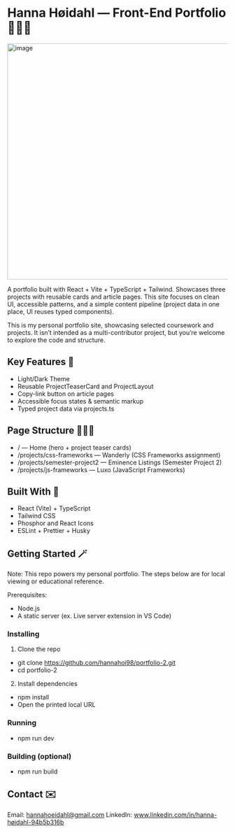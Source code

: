 # Hanna Høidahl — Front-End Portfolio 🙎🏽‍♀️
<img width="1456" height="540" alt="image" src="https://github.com/user-attachments/assets/6b5bc5ee-5ad1-4355-9fbc-85606129bcf7" />

A portfolio built with React + Vite + TypeScript + Tailwind. Showcases three projects with reusable cards and article pages. This site focuses on clean UI, accessible patterns, and a simple content pipeline (project data in one place, UI reuses typed components).

This is my personal portfolio site, showcasing selected coursework and projects. It isn’t intended as a multi-contributor project, but you’re welcome to explore the code and structure. 

## Key Features 🌟
- Light/Dark Theme
- Reusable ProjectTeaserCard and ProjectLayout
- Copy-link button on article pages
- Accessible focus states & semantic markup
- Typed project data via projects.ts

## Page Structure 👩🏽‍💻
- / — Home (hero + project teaser cards)
- /projects/css-frameworks — Wanderly (CSS Frameworks assignment)
- /projects/semester-project2 — Eminence Listings (Semester Project 2)
- /projects/js-frameworks — Luxo (JavaScript Frameworks)

## Built With 🚀
- React (Vite) + TypeScript
- Tailwind CSS
- Phosphor and React Icons
- ESLint + Prettier + Husky

## Getting Started 🪄
Note: This repo powers my personal portfolio. The steps below are for local viewing or educational reference. 

Prerequisites:
- Node.js
- A static server (ex. Live server extension in VS Code)
  
### Installing
1. Clone the repo
- git clone https://github.com/hannahoi98/portfolio-2.git
- cd portfolio-2
  
2. Install dependencies
- npm install
- Open the printed local URL
  
### Running
- npm run dev
  
### Building (optional)
- npm run build

## Contact ✉️
Email: hannahoeidahl@gmail.com LinkedIn: www.linkedin.com/in/hanna-høidahl-94b5b316b
